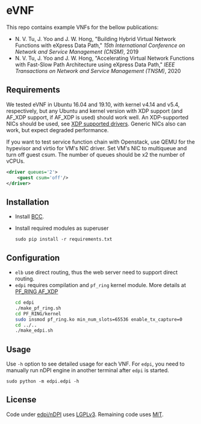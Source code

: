 # eVNF

This repo contains example VNFs for the bellow publications:
- N. V. Tu, J. Yoo and J. W. Hong, "Building Hybrid Virtual Network Functions with eXpress Data Path," *15th International Conference on Network and Service Management (CNSM)*, 2019
- N. V. Tu, J. Yoo and J. W. Hong, "Accelerating Virtual Network Functions with Fast-Slow Path Architecture using eXpress Data Path," *IEEE Transactions on Network and Service Management (TNSM)*, 2020

## Requirements

We tested eVNF in Ubuntu 16.04 and 19.10, with kernel v4.14 and v5.4, respectively, but any Ubuntu and kernel version with XDP support (and AF_XDP support, if AF_XDP is used) should work well. An XDP-supported NICs should be used, see [XDP supported drivers](https://github.com/iovisor/bcc/blob/master/docs/kernel-versions.md#xdp). Generic NICs also can work, but expect degraded performance.

If you want to test service function chain with Openstack, use QEMU for the hypevisor and virtio for VM's NIC driver. Set VM's NIC to multiqueue and turn off guest csum. The number of queues should be x2 the number of vCPUs.

```xml
<driver queues='2'>
    <guest csum='off'/>
</driver>
```

## Installation

- Install [BCC](https://github.com/iovisor/bcc).
- Install required modules as superuser

    ```shell
    sudo pip install -r requirements.txt
    ```

## Configuration
- `elb` use direct routing, thus the web server need to support direct routing.
- `edpi` requires compilation and `pf_ring` kernel module. More details at [PF_RING AF_XDP](https://www.ntop.org/guides/pf_ring/modules/af_xdp.html)
    ```bash
    cd edpi
    ./make_pf_ring.sh
    cd PF_RING/kernel
    sudo insmod pf_ring.ko min_num_slots=65536 enable_tx_capture=0
    cd ../..
    ./make_edpi.sh
    ```

## Usage

Use `-h` option to see detailed usage for each VNF. For `edpi`, you need to manually run nDPI engine in another terminal after `edpi` is started.

```shell
sudo python -m edpi.edpi -h
```

## License
Code under [edpi/nDPI](edpi/nDPI) uses [LGPLv3](https://choosealicense.com/licenses/lgpl-3.0/). Remaining code uses
[MIT](https://choosealicense.com/licenses/mit/).
